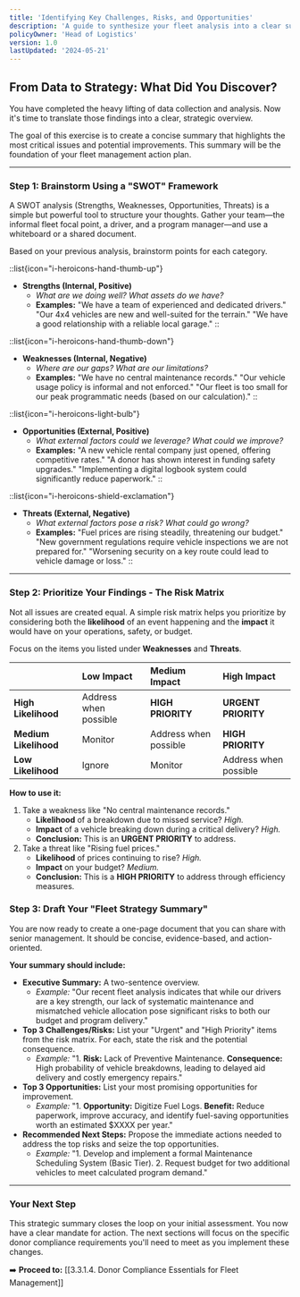 ```yaml
---
title: 'Identifying Key Challenges, Risks, and Opportunities'
description: 'A guide to synthesize your fleet analysis into a clear summary of challenges, risks, and opportunities, forming the basis for an action plan.'
policyOwner: 'Head of Logistics'
version: 1.0
lastUpdated: '2024-05-21'
---
```


## From Data to Strategy: What Did You Discover?

You have completed the heavy lifting of data collection and analysis. Now it's time to translate those findings into a clear, strategic overview.

The goal of this exercise is to create a concise summary that highlights the most critical issues and potential improvements. This summary will be the foundation of your fleet management action plan.

---

### Step 1: Brainstorm Using a "SWOT" Framework

A SWOT analysis (Strengths, Weaknesses, Opportunities, Threats) is a simple but powerful tool to structure your thoughts. Gather your team—the informal fleet focal point, a driver, and a program manager—and use a whiteboard or a shared document.

Based on your previous analysis, brainstorm points for each category.

::list{icon="i-heroicons-hand-thumb-up"}
- **Strengths (Internal, Positive)**
  - *What are we doing well? What assets do we have?*
  - **Examples:** "We have a team of experienced and dedicated drivers." "Our 4x4 vehicles are new and well-suited for the terrain." "We have a good relationship with a reliable local garage."
::

::list{icon="i-heroicons-hand-thumb-down"}
- **Weaknesses (Internal, Negative)**
  - *Where are our gaps? What are our limitations?*
  - **Examples:** "We have no central maintenance records." "Our vehicle usage policy is informal and not enforced." "Our fleet is too small for our peak programmatic needs (based on our calculation)."
::

::list{icon="i-heroicons-light-bulb"}
- **Opportunities (External, Positive)**
  - *What external factors could we leverage? What could we improve?*
  - **Examples:** "A new vehicle rental company just opened, offering competitive rates." "A donor has shown interest in funding safety upgrades." "Implementing a digital logbook system could significantly reduce paperwork."
::

::list{icon="i-heroicons-shield-exclamation"}
- **Threats (External, Negative)**
  - *What external factors pose a risk? What could go wrong?*
  - **Examples:** "Fuel prices are rising steadily, threatening our budget." "New government regulations require vehicle inspections we are not prepared for." "Worsening security on a key route could lead to vehicle damage or loss."
::

---

### Step 2: Prioritize Your Findings - The Risk Matrix

Not all issues are created equal. A simple risk matrix helps you prioritize by considering both the **likelihood** of an event happening and the **impact** it would have on your operations, safety, or budget.

Focus on the items you listed under **Weaknesses** and **Threats**.

| | **Low Impact** | **Medium Impact** | **High Impact** |
| :--- | :--- | :--- | :--- |
| **High Likelihood** | Address when possible | **HIGH PRIORITY** | **URGENT PRIORITY** |
| **Medium Likelihood** | Monitor | Address when possible | **HIGH PRIORITY** |
| **Low Likelihood** | Ignore | Monitor | Address when possible |

**How to use it:**
1.  Take a weakness like "No central maintenance records."
    - **Likelihood** of a breakdown due to missed service? *High.*
    - **Impact** of a vehicle breaking down during a critical delivery? *High.*
    - **Conclusion:** This is an **URGENT PRIORITY** to address.
2.  Take a threat like "Rising fuel prices."
    - **Likelihood** of prices continuing to rise? *High.*
    - **Impact** on your budget? *Medium.*
    - **Conclusion:** This is a **HIGH PRIORITY** to address through efficiency measures.

### Step 3: Draft Your "Fleet Strategy Summary"

You are now ready to create a one-page document that you can share with senior management. It should be concise, evidence-based, and action-oriented.

**Your summary should include:**

- **Executive Summary:** A two-sentence overview.
  - *Example:* "Our recent fleet analysis indicates that while our drivers are a key strength, our lack of systematic maintenance and mismatched vehicle allocation pose significant risks to both our budget and program delivery."
- **Top 3 Challenges/Risks:** List your "Urgent" and "High Priority" items from the risk matrix. For each, state the risk and the potential consequence.
  - *Example:* "1. **Risk:** Lack of Preventive Maintenance. **Consequence:** High probability of vehicle breakdowns, leading to delayed aid delivery and costly emergency repairs."
- **Top 3 Opportunities:** List your most promising opportunities for improvement.
  - *Example:* "1. **Opportunity:** Digitize Fuel Logs. **Benefit:** Reduce paperwork, improve accuracy, and identify fuel-saving opportunities worth an estimated $XXXX per year."
- **Recommended Next Steps:** Propose the immediate actions needed to address the top risks and seize the top opportunities.
  - *Example:* "1. Develop and implement a formal Maintenance Scheduling System (Basic Tier). 2. Request budget for two additional vehicles to meet calculated program demand."

---

### Your Next Step

This strategic summary closes the loop on your initial assessment. You now have a clear mandate for action. The next sections will focus on the specific donor compliance requirements you'll need to meet as you implement these changes.

➡️ **Proceed to:** [[3.3.1.4. Donor Compliance Essentials for Fleet Management]]